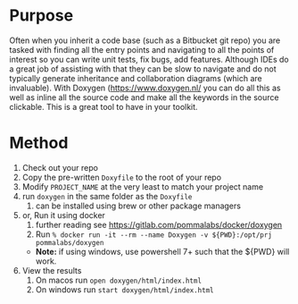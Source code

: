 # Purpose
Often when you inherit a code base (such as a Bitbucket git repo) you are tasked with finding all the entry points and navigating to all the points of interest so you can write unit tests, fix bugs, add features. Although IDEs do a great job of assisting with that they can be slow to navigate and do not typically generate inheritance and collaboration diagrams (which are invaluable). With Doxygen (https://www.doxygen.nl/   you can do all this as well as inline all the source code and make all the keywords in the source clickable. This is a great tool to have in your toolkit.

# Method
1. Check out your repo
2. Copy the pre-written `Doxyfile` to the root of your repo
3. Modify `PROJECT_NAME` at the very least to match your project name
4. run `doxygen` in the same folder as the `Doxyfile`
    1. can be installed using brew or other package managers
5. or, Run it using docker 
    1. further reading see https://gitlab.com/pommalabs/docker/doxygen
    2. Run `% docker run -it --rm --name Doxygen -v ${PWD}:/opt/prj pommalabs/doxygen`
    * __Note:__ if using windows, use powershell 7+ such that the ${PWD} will work.
6. View the results
    1. On macos run `open doxygen/html/index.html`
    2. On windows run `start doxygen/html/index.html`